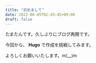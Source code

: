 ```yaml
---
title: "初めまして"
date: 2022-06-05T02:43:45+09:00
draft: false
---
```


たまたんです。久しぶりにブログ再開です。


今回から、 **Hugo** で作成を挑戦してみます。


よろしくお願いいたします。m(__)m


